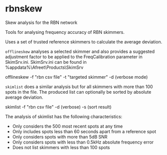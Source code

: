 # rbnskew
Skew analysis for the RBN network

Tools for analysing frequency accuracy of RBN skimmers.

Uses a set of trusted reference skimmers to calculate the average deviation.

`offlineskew` analyses a selected skimmer and also provides a suggested adjustment 
factor to be applied to the FreqCalibration parameter in SkimSrv.ini.
SkimSrv.ini can be found in %appdata%\Afreet\Products\SkimSrv

offlineskew -f "rbn csv file" -t "targeted skimmer" -d (verbose mode)

`skimlist` does a similar analysis but for all skimmers with more 
than 100 spots in the file. The produced list can optionally be sorted 
by absolute average deviation.

skimlist -f "rbn csv file" -d (verbose) -s (sort result)

The analysis of skimlist has the following characteristics:

* Only considers the 500 most recent spots at any time
* Only includes spots less than 60 seconds apart from a reference spot
* Only considers spots with more than 5dB SNR
* Only considers spots with less than 0.5kHz absolute frequency error
* Does not list skimmers with less than 100 spots 





